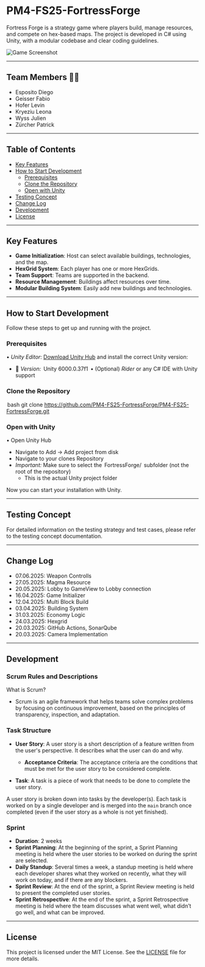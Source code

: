 # PM4-FS25-FortressForge

Fortress Forge is a strategy game where players build, manage resources, and compete on hex-based maps. The project is developed in C# using Unity, with a modular codebase and clear coding guidelines.

![Game Screenshot](img.png)

---

## Team Members 🧑‍💻

- Esposito Diego
- Geisser Fabio
- Hofer Levin
- Kryeziu Leona
- Wyss Julien
- Zürcher Patrick

---

## Table of Contents

- [Key Features](#key-features)
- [How to Start Development](#how-to-start-development)
    - [Prerequisites](#prerequisites)
    - [Clone the Repository](#clone-the-repository)
    - [Open with Unity](#open-with-unity)
- [Testing Concept](#testing-concept)
- [Change Log](#change-log)
- [Development](#development)
- [License](#license)

---

## Key Features

- **Game Initialization**: Host can select available buildings, technologies, and the map.
- **HexGrid System**: Each player has one or more HexGrids.
- **Team Support**: Teams are supported in the backend.
- **Resource Management**: Buildings affect resources over time.
- **Modular Building System**: Easily add new buildings and technologies.

---

## How to Start Development

Follow these steps to get up and running with the project.

### Prerequisites

•⁠  ⁠*Unity Editor*: [Download Unity Hub](https://unity.com/download) and install the correct Unity version:
- 🔧 *Version:* ⁠ Unity 6000.0.37f1 ⁠
  •⁠  ⁠(Optional) *Rider* or any C# IDE with Unity support


###  Clone the Repository

⁠ bash
git clone https://github.com/PM4-FS25-FortressForge/PM4-FS25-FortressForge.git
 ⁠

### Open with Unity

•⁠  ⁠Open Unity Hub
- Navigate to Add -> Add project from disk
- Navigate to your clones Repository
- *Important:* Make sure to select the ⁠ FortressForge/ ⁠ subfolder (not the root of the repository)
    - This is the actual Unity project folder

Now you can start your installation with Unity.

---

## Testing Concept

For detailed information on the testing strategy and test cases, please refer to the testing concept documentation.

---

## Change Log

- 07.06.2025: Weapon Controlls
- 27.05.2025: Magma Resource
- 20.05.2025: Lobby to GameView to Lobby connection
- 16.04.2025: Game Initializer
- 12.04.2025: Multi Block Build
- 03.04.2025: Building System
- 31.03.2025: Economy Logic
- 24.03.2025: Hexgrid
- 20.03.2025: GitHub Actions, SonarQube
- 20.03.2025: Camera Implementation

---

## Development

### Scrum Rules and Descriptions

What is Scrum?

* Scrum is an agile framework that helps teams solve complex problems by focusing on continuous improvement, based on the principles of transparency, inspection, and adaptation.

### Task Structure

* **User Story**: A user story is a short description of a feature written from the user's perspective. It describes what the user can do and why.

  * **Acceptance Criteria**: The acceptance criteria are the conditions that must be met for the user story to be considered complete.
* **Task**: A task is a piece of work that needs to be done to complete the user story.

A user story is broken down into tasks by the developer(s). Each task is worked on by a single developer and is merged into the `main` branch once completed (even if the user story as a whole is not yet finished).

### Sprint

* **Duration**: 2 weeks
* **Sprint Planning**: At the beginning of the sprint, a Sprint Planning meeting is held where the user stories to be worked on during the sprint are selected.
* **Daily Standup**: Several times a week, a standup meeting is held where each developer shares what they worked on recently, what they will work on today, and if there are any blockers.
* **Sprint Review**: At the end of the sprint, a Sprint Review meeting is held to present the completed user stories.
* **Sprint Retrospective**: At the end of the sprint, a Sprint Retrospective meeting is held where the team discusses what went well, what didn’t go well, and what can be improved.

---

## License

This project is licensed under the MIT License. See the [LICENSE](LICENSE) file for more details.


